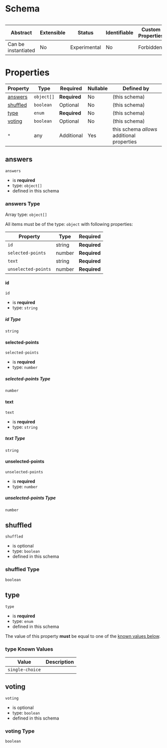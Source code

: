 # Schema

```

```

| Abstract            | Extensible | Status       | Identifiable | Custom Properties | Additional Properties | Defined In                                                               |
| ------------------- | ---------- | ------------ | ------------ | ----------------- | --------------------- | ------------------------------------------------------------------------ |
| Can be instantiated | No         | Experimental | No           | Forbidden         | Permitted             | [single-choice-exercise.schema.json](single-choice-exercise.schema.json) |

# Properties

| Property              | Type       | Required     | Nullable | Defined by                                 |
| --------------------- | ---------- | ------------ | -------- | ------------------------------------------ |
| [answers](#answers)   | `object[]` | **Required** | No       | (this schema)                              |
| [shuffled](#shuffled) | `boolean`  | Optional     | No       | (this schema)                              |
| [type](#type)         | `enum`     | **Required** | No       | (this schema)                              |
| [voting](#voting)     | `boolean`  | Optional     | No       | (this schema)                              |
| `*`                   | any        | Additional   | Yes      | this schema _allows_ additional properties |

## answers

`answers`

- is **required**
- type: `object[]`
- defined in this schema

### answers Type

Array type: `object[]`

All items must be of the type: `object` with following properties:

| Property            | Type   | Required     |
| ------------------- | ------ | ------------ |
| `id`                | string | **Required** |
| `selected-points`   | number | **Required** |
| `text`              | string | **Required** |
| `unselected-points` | number | **Required** |

#### id

`id`

- is **required**
- type: `string`

##### id Type

`string`

#### selected-points

`selected-points`

- is **required**
- type: `number`

##### selected-points Type

`number`

#### text

`text`

- is **required**
- type: `string`

##### text Type

`string`

#### unselected-points

`unselected-points`

- is **required**
- type: `number`

##### unselected-points Type

`number`

## shuffled

`shuffled`

- is optional
- type: `boolean`
- defined in this schema

### shuffled Type

`boolean`

## type

`type`

- is **required**
- type: `enum`
- defined in this schema

The value of this property **must** be equal to one of the [known values below](#type-known-values).

### type Known Values

| Value           | Description |
| --------------- | ----------- |
| `single-choice` |             |

## voting

`voting`

- is optional
- type: `boolean`
- defined in this schema

### voting Type

`boolean`
